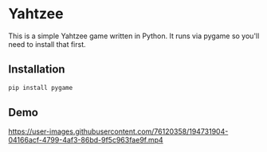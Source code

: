 # Yahtzee

This is a simple Yahtzee game written in Python. It runs via pygame so you'll need to install that first.

## Installation

```bash
pip install pygame
```

## Demo

https://user-images.githubusercontent.com/76120358/194731904-04166acf-4799-4af3-86bd-9f5c963fae9f.mp4
